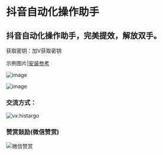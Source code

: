 # 抖音自动化操作助手

## 抖音自动化操作助手，完美提效，解放双手。

获取密钥：加V获取密钥

示例图片|[安装参考](https://www.bilibili.com/video/BV1514y1U7Uw/?vd_source=07bc57c14ff07a0d104533f8de5fb6d3)

![image](https://github.com/niemingxing/douyinzhibo/assets/7400829/4b0b5553-d945-41ba-90a6-315460b770cc)

![image](https://github.com/niemingxing/douyinzhibo/assets/7400829/4175ae1f-1643-4a94-8eaa-1ea498287a62)

### 交流方式：

![vx:histargo](https://i.ibb.co/hMbTs1G/a3779b33-bfe2-4ff9-a592-f0ec090a3055-1-2.jpg)

### 赞赏鼓励(微信赞赏)

![微信赞赏](https://github.com/niemingxing/search-recommendations/assets/7400829/ddd8b306-9cd4-448c-9700-4eea9ce630fb)
